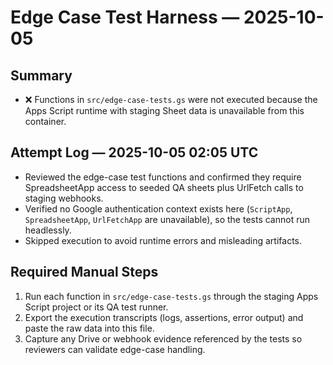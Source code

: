 # Edge Case Test Harness — 2025-10-05

## Summary
- ❌ Functions in `src/edge-case-tests.gs` were not executed because the Apps Script runtime with staging Sheet data is unavailable from this container.

## Attempt Log — 2025-10-05 02:05 UTC
- Reviewed the edge-case test functions and confirmed they require SpreadsheetApp access to seeded QA sheets plus UrlFetch calls to staging webhooks.
- Verified no Google authentication context exists here (`ScriptApp`, `SpreadsheetApp`, `UrlFetchApp` are unavailable), so the tests cannot run headlessly.
- Skipped execution to avoid runtime errors and misleading artifacts.

## Required Manual Steps
1. Run each function in `src/edge-case-tests.gs` through the staging Apps Script project or its QA test runner.
2. Export the execution transcripts (logs, assertions, error output) and paste the raw data into this file.
3. Capture any Drive or webhook evidence referenced by the tests so reviewers can validate edge-case handling.
